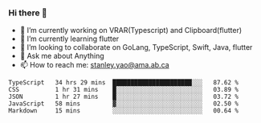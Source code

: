### Hi there 👋

- 🔭 I’m currently working on VRAR(Typescript) and Clipboard(flutter) 
- 🌱 I’m currently learning flutter
- 👯 I’m looking to collaborate on GoLang, TypeScript, Swift, Java, flutter
- 💬 Ask me about Anything
- 📫 How to reach me: stanley.yao@ama.ab.ca


<!--START_SECTION:waka-->
```text
TypeScript   34 hrs 29 mins  ██████████████████████░░░   87.62 % 
CSS          1 hr 31 mins    █░░░░░░░░░░░░░░░░░░░░░░░░   03.89 % 
JSON         1 hr 27 mins    █░░░░░░░░░░░░░░░░░░░░░░░░   03.72 % 
JavaScript   58 mins         ▓░░░░░░░░░░░░░░░░░░░░░░░░   02.50 % 
Markdown     15 mins         ░░░░░░░░░░░░░░░░░░░░░░░░░   00.64 % 
```
<!--END_SECTION:waka-->
